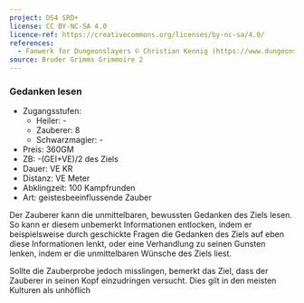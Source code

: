 ```yaml
---
project: DS4 SRD+
license: CC BY-NC-SA 4.0
licence-ref: https://creativecommons.org/licenses/by-nc-sa/4.0/
references: 
  - Fanwerk for Dungeonslayers © Christian Kennig (https://www.dungeonslayers.net/)
source: Bruder Grimms Grimmoire 2
---
```


### Gedanken lesen

- Zugangsstufen:
  - Heiler: -
  - Zauberer: 8
  - Schwarzmagier: -
- Preis: 360GM
- ZB: -(GEI+VE)/2 des Ziels
- Dauer: VE KR
- Distanz: VE Meter
- Abklingzeit: 100 Kampfrunden
- Art: geistesbeeinflussende Zauber

Der Zauberer kann die unmittelbaren, bewussten Gedanken des Ziels lesen. So kann er diesem unbemerkt Informationen entlocken, indem er beispielsweise durch geschickte Fragen die Gedanken des Ziels auf eben diese Informationen lenkt, oder eine Verhandlung zu seinen Gunsten lenken, indem er die unmittelbaren Wünsche des Ziels liest.

Sollte die Zauberprobe jedoch misslingen, bemerkt das Ziel, dass der Zauberer in seinen Kopf einzudringen versucht. Dies gilt in den meisten Kulturen als unhöflich

